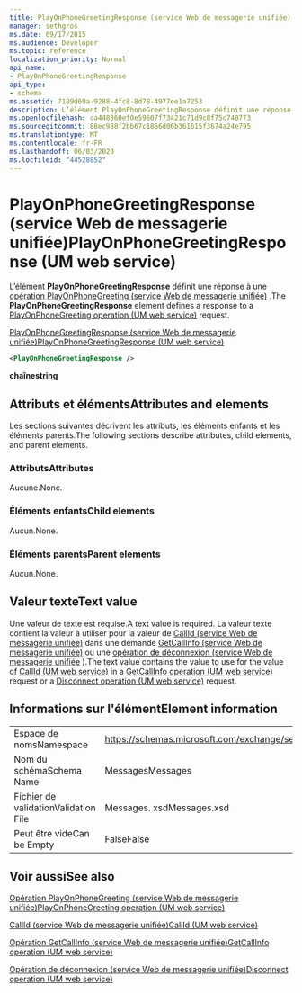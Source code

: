 ```yaml
---
title: PlayOnPhoneGreetingResponse (service Web de messagerie unifiée)
manager: sethgros
ms.date: 09/17/2015
ms.audience: Developer
ms.topic: reference
localization_priority: Normal
api_name:
- PlayOnPhoneGreetingResponse
api_type:
- schema
ms.assetid: 7189d69a-9288-4fc8-8d78-4977ee1a7253
description: L’élément PlayOnPhoneGreetingResponse définit une réponse à une opération PlayOnPhoneGreeting (service Web de messagerie unifiée).
ms.openlocfilehash: ca448860ef0e59607f73421c71d9c8f75c740773
ms.sourcegitcommit: 88ec988f2bb67c1866d06b361615f3674a24e795
ms.translationtype: MT
ms.contentlocale: fr-FR
ms.lasthandoff: 06/03/2020
ms.locfileid: "44528852"
---
```

# <a name="playonphonegreetingresponse-um-web-service"></a><span data-ttu-id="45f09-103">PlayOnPhoneGreetingResponse (service Web de messagerie unifiée)</span><span class="sxs-lookup"><span data-stu-id="45f09-103">PlayOnPhoneGreetingResponse (UM web service)</span></span>

<span data-ttu-id="45f09-104">L’élément **PlayOnPhoneGreetingResponse** définit une réponse à une [opération PlayOnPhoneGreeting (service Web de messagerie unifiée)](playonphonegreeting-operation-um-web-service.md) .</span><span class="sxs-lookup"><span data-stu-id="45f09-104">The **PlayOnPhoneGreetingResponse** element defines a response to a [PlayOnPhoneGreeting operation (UM web service)](playonphonegreeting-operation-um-web-service.md) request.</span></span> 
  
[<span data-ttu-id="45f09-105">PlayOnPhoneGreetingResponse (service Web de messagerie unifiée)</span><span class="sxs-lookup"><span data-stu-id="45f09-105">PlayOnPhoneGreetingResponse (UM web service)</span></span>](playonphonegreetingresponse-um-web-service.md)
  
```xml
<PlayOnPhoneGreetingResponse />
```

 <span data-ttu-id="45f09-106">**chaîne**</span><span class="sxs-lookup"><span data-stu-id="45f09-106">**string**</span></span>
## <a name="attributes-and-elements"></a><span data-ttu-id="45f09-107">Attributs et éléments</span><span class="sxs-lookup"><span data-stu-id="45f09-107">Attributes and elements</span></span>

<span data-ttu-id="45f09-108">Les sections suivantes décrivent les attributs, les éléments enfants et les éléments parents.</span><span class="sxs-lookup"><span data-stu-id="45f09-108">The following sections describe attributes, child elements, and parent elements.</span></span>
  
### <a name="attributes"></a><span data-ttu-id="45f09-109">Attributs</span><span class="sxs-lookup"><span data-stu-id="45f09-109">Attributes</span></span>

<span data-ttu-id="45f09-110">Aucune.</span><span class="sxs-lookup"><span data-stu-id="45f09-110">None.</span></span>
  
### <a name="child-elements"></a><span data-ttu-id="45f09-111">Éléments enfants</span><span class="sxs-lookup"><span data-stu-id="45f09-111">Child elements</span></span>

<span data-ttu-id="45f09-112">Aucun.</span><span class="sxs-lookup"><span data-stu-id="45f09-112">None.</span></span>
  
### <a name="parent-elements"></a><span data-ttu-id="45f09-113">Éléments parents</span><span class="sxs-lookup"><span data-stu-id="45f09-113">Parent elements</span></span>

<span data-ttu-id="45f09-114">Aucun.</span><span class="sxs-lookup"><span data-stu-id="45f09-114">None.</span></span>
  
## <a name="text-value"></a><span data-ttu-id="45f09-115">Valeur texte</span><span class="sxs-lookup"><span data-stu-id="45f09-115">Text value</span></span>

<span data-ttu-id="45f09-116">Une valeur de texte est requise.</span><span class="sxs-lookup"><span data-stu-id="45f09-116">A text value is required.</span></span> <span data-ttu-id="45f09-117">La valeur texte contient la valeur à utiliser pour la valeur de [CallId (service Web de messagerie unifiée)](callid-um-web-service.md) dans une demande [GetCallInfo (service Web de messagerie unifiée)](getcallinfo-operation-um-web-service.md) ou une [opération de déconnexion (service Web de messagerie unifiée](disconnect-operation-um-web-service.md) ).</span><span class="sxs-lookup"><span data-stu-id="45f09-117">The text value contains the value to use for the value of [CallId (UM web service)](callid-um-web-service.md) in a [GetCallInfo operation (UM web service)](getcallinfo-operation-um-web-service.md) request or a [Disconnect operation (UM web service)](disconnect-operation-um-web-service.md) request.</span></span> 
  
## <a name="element-information"></a><span data-ttu-id="45f09-118">Informations sur l'élément</span><span class="sxs-lookup"><span data-stu-id="45f09-118">Element information</span></span>

|||
|:-----|:-----|
|<span data-ttu-id="45f09-119">Espace de noms</span><span class="sxs-lookup"><span data-stu-id="45f09-119">Namespace</span></span>  <br/> |https://schemas.microsoft.com/exchange/services/2006/messages  <br/> |
|<span data-ttu-id="45f09-120">Nom du schéma</span><span class="sxs-lookup"><span data-stu-id="45f09-120">Schema Name</span></span>  <br/> |<span data-ttu-id="45f09-121">Messages</span><span class="sxs-lookup"><span data-stu-id="45f09-121">Messages</span></span>  <br/> |
|<span data-ttu-id="45f09-122">Fichier de validation</span><span class="sxs-lookup"><span data-stu-id="45f09-122">Validation File</span></span>  <br/> |<span data-ttu-id="45f09-123">Messages. xsd</span><span class="sxs-lookup"><span data-stu-id="45f09-123">Messages.xsd</span></span>  <br/> |
|<span data-ttu-id="45f09-124">Peut être vide</span><span class="sxs-lookup"><span data-stu-id="45f09-124">Can be Empty</span></span>  <br/> |<span data-ttu-id="45f09-125">False</span><span class="sxs-lookup"><span data-stu-id="45f09-125">False</span></span>  <br/> |
   
## <a name="see-also"></a><span data-ttu-id="45f09-126">Voir aussi</span><span class="sxs-lookup"><span data-stu-id="45f09-126">See also</span></span>



[<span data-ttu-id="45f09-127">Opération PlayOnPhoneGreeting (service Web de messagerie unifiée)</span><span class="sxs-lookup"><span data-stu-id="45f09-127">PlayOnPhoneGreeting operation (UM web service)</span></span>](playonphonegreeting-operation-um-web-service.md)
  
[<span data-ttu-id="45f09-128">CallId (service Web de messagerie unifiée)</span><span class="sxs-lookup"><span data-stu-id="45f09-128">CallId (UM web service)</span></span>](callid-um-web-service.md)
  
[<span data-ttu-id="45f09-129">Opération GetCallInfo (service Web de messagerie unifiée)</span><span class="sxs-lookup"><span data-stu-id="45f09-129">GetCallInfo operation (UM web service)</span></span>](getcallinfo-operation-um-web-service.md)
  
[<span data-ttu-id="45f09-130">Opération de déconnexion (service Web de messagerie unifiée)</span><span class="sxs-lookup"><span data-stu-id="45f09-130">Disconnect operation (UM web service)</span></span>](disconnect-operation-um-web-service.md)

